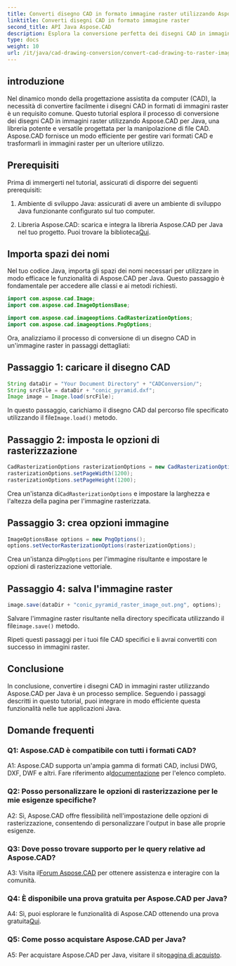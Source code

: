 ```yaml
---
title: Converti disegno CAD in formato immagine raster utilizzando Aspose.CAD per Java
linktitle: Converti disegni CAD in formato immagine raster
second_title: API Java Aspose.CAD
description: Esplora la conversione perfetta dei disegni CAD in immagini raster utilizzando Aspose.CAD per Java. Segui la nostra guida passo passo per un'integrazione efficiente.
type: docs
weight: 10
url: /it/java/cad-drawing-conversion/convert-cad-drawing-to-raster-image/
---
```

## introduzione

Nel dinamico mondo della progettazione assistita da computer (CAD), la necessità di convertire facilmente i disegni CAD in formati di immagini raster è un requisito comune. Questo tutorial esplora il processo di conversione dei disegni CAD in immagini raster utilizzando Aspose.CAD per Java, una libreria potente e versatile progettata per la manipolazione di file CAD. Aspose.CAD fornisce un modo efficiente per gestire vari formati CAD e trasformarli in immagini raster per un ulteriore utilizzo.

## Prerequisiti

Prima di immergerti nel tutorial, assicurati di disporre dei seguenti prerequisiti:

1. Ambiente di sviluppo Java: assicurati di avere un ambiente di sviluppo Java funzionante configurato sul tuo computer.

2. Libreria Aspose.CAD: scarica e integra la libreria Aspose.CAD per Java nel tuo progetto. Puoi trovare la biblioteca[Qui](https://releases.aspose.com/cad/java/).

## Importa spazi dei nomi

Nel tuo codice Java, importa gli spazi dei nomi necessari per utilizzare in modo efficace le funzionalità di Aspose.CAD per Java. Questo passaggio è fondamentale per accedere alle classi e ai metodi richiesti.

```java
import com.aspose.cad.Image;
import com.aspose.cad.ImageOptionsBase;

import com.aspose.cad.imageoptions.CadRasterizationOptions;
import com.aspose.cad.imageoptions.PngOptions;
```

Ora, analizziamo il processo di conversione di un disegno CAD in un'immagine raster in passaggi dettagliati:

## Passaggio 1: caricare il disegno CAD

```java
String dataDir = "Your Document Directory" + "CADConversion/";
String srcFile = dataDir + "conic_pyramid.dxf";
Image image = Image.load(srcFile);
```

 In questo passaggio, carichiamo il disegno CAD dal percorso file specificato utilizzando il file`Image.load()` metodo.

## Passaggio 2: imposta le opzioni di rasterizzazione

```java
CadRasterizationOptions rasterizationOptions = new CadRasterizationOptions();
rasterizationOptions.setPageWidth(1200);
rasterizationOptions.setPageHeight(1200);
```

 Crea un'istanza di`CadRasterizationOptions` e impostare la larghezza e l'altezza della pagina per l'immagine rasterizzata.

## Passaggio 3: crea opzioni immagine

```java
ImageOptionsBase options = new PngOptions();
options.setVectorRasterizationOptions(rasterizationOptions);
```

 Crea un'istanza di`PngOptions` per l'immagine risultante e impostare le opzioni di rasterizzazione vettoriale.

## Passaggio 4: salva l'immagine raster

```java
image.save(dataDir + "conic_pyramid_raster_image_out.png", options);
```

 Salvare l'immagine raster risultante nella directory specificata utilizzando il file`image.save()` metodo.

Ripeti questi passaggi per i tuoi file CAD specifici e li avrai convertiti con successo in immagini raster.

## Conclusione

In conclusione, convertire i disegni CAD in immagini raster utilizzando Aspose.CAD per Java è un processo semplice. Seguendo i passaggi descritti in questo tutorial, puoi integrare in modo efficiente questa funzionalità nelle tue applicazioni Java.

## Domande frequenti

### Q1: Aspose.CAD è compatibile con tutti i formati CAD?

 A1: Aspose.CAD supporta un'ampia gamma di formati CAD, inclusi DWG, DXF, DWF e altri. Fare riferimento al[documentazione](https://reference.aspose.com/cad/java/) per l'elenco completo.

### Q2: Posso personalizzare le opzioni di rasterizzazione per le mie esigenze specifiche?

A2: Sì, Aspose.CAD offre flessibilità nell'impostazione delle opzioni di rasterizzazione, consentendo di personalizzare l'output in base alle proprie esigenze.

### Q3: Dove posso trovare supporto per le query relative ad Aspose.CAD?

 A3: Visita il[Forum Aspose.CAD](https://forum.aspose.com/c/cad/19) per ottenere assistenza e interagire con la comunità.

### Q4: È disponibile una prova gratuita per Aspose.CAD per Java?

 A4: Sì, puoi esplorare le funzionalità di Aspose.CAD ottenendo una prova gratuita[Qui](https://releases.aspose.com/).

### Q5: Come posso acquistare Aspose.CAD per Java?

 A5: Per acquistare Aspose.CAD per Java, visitare il sito[pagina di acquisto](https://purchase.aspose.com/buy).
